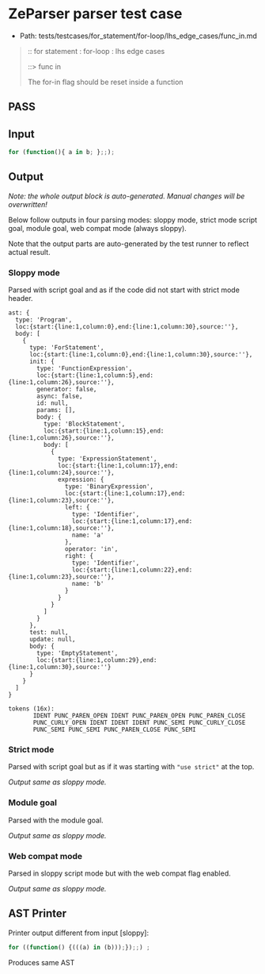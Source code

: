 # ZeParser parser test case

- Path: tests/testcases/for_statement/for-loop/lhs_edge_cases/func_in.md

> :: for statement : for-loop : lhs edge cases
>
> ::> func in
>
> The for-in flag should be reset inside a function

## PASS

## Input

`````js
for (function(){ a in b; };;);
`````

## Output

_Note: the whole output block is auto-generated. Manual changes will be overwritten!_

Below follow outputs in four parsing modes: sloppy mode, strict mode script goal, module goal, web compat mode (always sloppy).

Note that the output parts are auto-generated by the test runner to reflect actual result.

### Sloppy mode

Parsed with script goal and as if the code did not start with strict mode header.

`````
ast: {
  type: 'Program',
  loc:{start:{line:1,column:0},end:{line:1,column:30},source:''},
  body: [
    {
      type: 'ForStatement',
      loc:{start:{line:1,column:0},end:{line:1,column:30},source:''},
      init: {
        type: 'FunctionExpression',
        loc:{start:{line:1,column:5},end:{line:1,column:26},source:''},
        generator: false,
        async: false,
        id: null,
        params: [],
        body: {
          type: 'BlockStatement',
          loc:{start:{line:1,column:15},end:{line:1,column:26},source:''},
          body: [
            {
              type: 'ExpressionStatement',
              loc:{start:{line:1,column:17},end:{line:1,column:24},source:''},
              expression: {
                type: 'BinaryExpression',
                loc:{start:{line:1,column:17},end:{line:1,column:23},source:''},
                left: {
                  type: 'Identifier',
                  loc:{start:{line:1,column:17},end:{line:1,column:18},source:''},
                  name: 'a'
                },
                operator: 'in',
                right: {
                  type: 'Identifier',
                  loc:{start:{line:1,column:22},end:{line:1,column:23},source:''},
                  name: 'b'
                }
              }
            }
          ]
        }
      },
      test: null,
      update: null,
      body: {
        type: 'EmptyStatement',
        loc:{start:{line:1,column:29},end:{line:1,column:30},source:''}
      }
    }
  ]
}

tokens (16x):
       IDENT PUNC_PAREN_OPEN IDENT PUNC_PAREN_OPEN PUNC_PAREN_CLOSE
       PUNC_CURLY_OPEN IDENT IDENT IDENT PUNC_SEMI PUNC_CURLY_CLOSE
       PUNC_SEMI PUNC_SEMI PUNC_PAREN_CLOSE PUNC_SEMI
`````

### Strict mode

Parsed with script goal but as if it was starting with `"use strict"` at the top.

_Output same as sloppy mode._

### Module goal

Parsed with the module goal.

_Output same as sloppy mode._

### Web compat mode

Parsed in sloppy script mode but with the web compat flag enabled.

_Output same as sloppy mode._

## AST Printer

Printer output different from input [sloppy]:

````js
for ((function() {(((a) in (b)));});;) ;
````

Produces same AST
